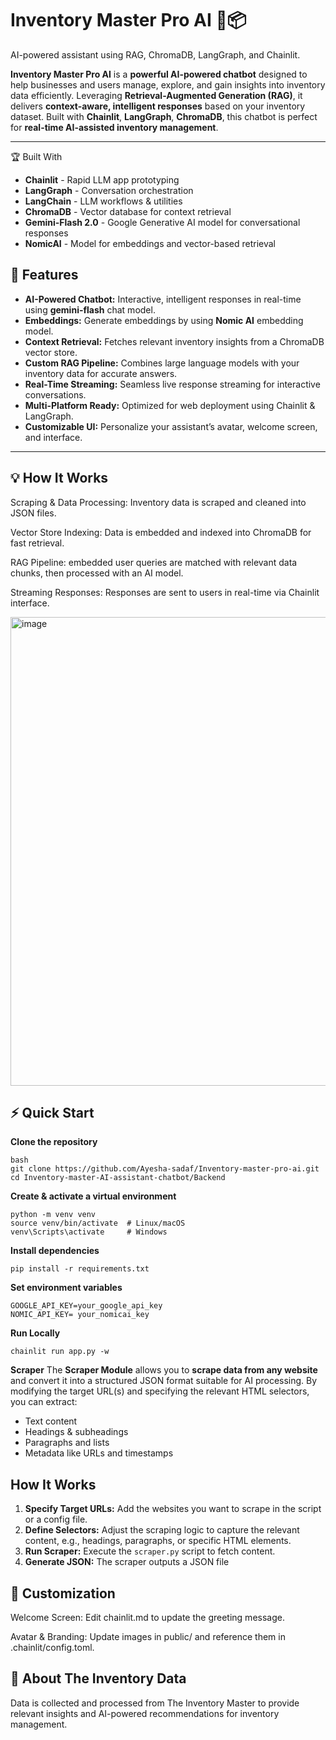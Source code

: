 # Inventory Master Pro AI 🤖📦
AI-powered assistant  using RAG, ChromaDB, LangGraph, and Chainlit.

**Inventory Master Pro AI** is a **powerful AI-powered chatbot** designed to help businesses and users manage, explore, and gain insights into inventory data efficiently. Leveraging **Retrieval-Augmented Generation (RAG)**, it delivers **context-aware, intelligent responses** based on your inventory dataset. Built with **Chainlit**, **LangGraph**, **ChromaDB**, this chatbot is perfect for **real-time AI-assisted inventory management**.

---

🏆 Built With
- **Chainlit** - Rapid LLM app prototyping  
- **LangGraph** - Conversation orchestration  
- **LangChain** - LLM workflows & utilities  
- **ChromaDB** - Vector database for context retrieval  
- **Gemini-Flash 2.0** - Google Generative AI model for conversational responses  
- **NomicAI** - Model for embeddings and vector-based retrieval

## 🚀 Features

- **AI-Powered Chatbot:** Interactive, intelligent responses in real-time using **gemini-flash** chat model.
- **Embeddings:** Generate embeddings by using **Nomic AI** embedding model.
- **Context Retrieval:** Fetches relevant inventory insights from a ChromaDB vector store.  
- **Custom RAG Pipeline:** Combines large language models with your inventory data for accurate answers.  
- **Real-Time Streaming:** Seamless live response streaming for interactive conversations.  
- **Multi-Platform Ready:** Optimized for web deployment using Chainlit & LangGraph.  
- **Customizable UI:** Personalize your assistant’s avatar, welcome screen, and interface.

---
## 💡 How It Works
Scraping & Data Processing: Inventory data is scraped and cleaned into JSON files.

Vector Store Indexing: Data is embedded and indexed into ChromaDB for fast retrieval.

RAG Pipeline: embedded user queries are matched with relevant data chunks, then processed with an AI model.

Streaming Responses: Responses are sent to users in real-time via Chainlit interface.

<img width="2588" height="750" alt="image" src="https://github.com/user-attachments/assets/43dcd505-3564-456e-8a52-9c6e47bce672" />

## ⚡ Quick Start

**Clone the repository**
```
bash
git clone https://github.com/Ayesha-sadaf/Inventory-master-pro-ai.git
cd Inventory-master-AI-assistant-chatbot/Backend
```

**Create & activate a virtual environment**
```
python -m venv venv
source venv/bin/activate  # Linux/macOS
venv\Scripts\activate     # Windows
```
**Install dependencies**
```
pip install -r requirements.txt
```
**Set environment variables**
```
GOOGLE_API_KEY=your_google_api_key
NOMIC_API_KEY= your_nomicai_key
```

**Run Locally**
```
chainlit run app.py -w
```
**Scraper**
The **Scraper Module** allows you to **scrape data from any website** and convert it into a structured JSON format suitable for AI processing. By modifying the target URL(s) and specifying the relevant HTML selectors, you can extract:

- Text content  
- Headings & subheadings  
- Paragraphs and lists  
- Metadata like URLs and timestamps  

## How It Works

1. **Specify Target URLs:** Add the websites you want to scrape in the script or a config file.  
2. **Define Selectors:** Adjust the scraping logic to capture the relevant content, e.g., headings, paragraphs, or specific HTML elements.  
3. **Run Scraper:** Execute the `scraper.py` script to fetch content.  
4. **Generate JSON:** The scraper outputs a JSON file


## 📌 Customization 
Welcome Screen: Edit chainlit.md to update the greeting message.

Avatar & Branding: Update images in public/ and reference them in .chainlit/config.toml.

## 📄 About The Inventory Data
Data is collected and processed from The Inventory Master to provide relevant insights and AI-powered recommendations for inventory management.

